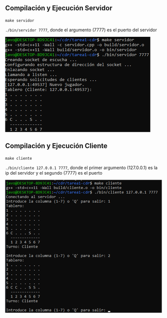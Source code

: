 ## Compilación y Ejecución Servidor

`make servidor`

`./bin/servidor 7777`, donde el argumento (7777) es el puerto del servidor

![alt text](capturas/servidor.png)

## Compilación y Ejecución Cliente

`make cliente`

`./bin/cliente 127.0.0.1 7777`, donde el primer argumento (127.0.0.1) es la ip del servidor y el segundo (7777) es el puerto

![alt text](capturas/cliente.png)